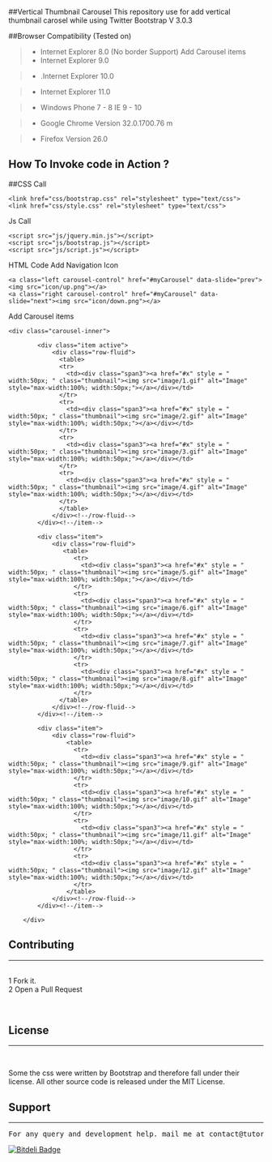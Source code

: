 ##Vertical Thumbnail Carousel
This repository use for add vertical thumbnail carosel while using Twitter Bootstrap V 3.0.3

##Browser Compatibility (Tested on)
>+ Internet Explorer 8.0 (No border Support)
Add Carousel items
>+ Internet Explorer 9.0

>+ .Internet Explorer 10.0

>+ Internet Explorer 11.0

>+ Windows Phone 7 - 8 IE 9 - 10

>+ Google Chrome Version 32.0.1700.76 m

>+ Firefox Version 26.0

## How To Invoke code in Action ?
##CSS Call
<pre><code>&lt;link href="css/bootstrap.css" rel="stylesheet" type="text/css"&gt;
&lt;link href="css/style.css" rel="stylesheet" type="text/css"&gt;
</code></pre>


Js Call
<pre><code>&lt;script src="js/jquery.min.js">&lt;/script> 
&lt;script src="js/bootstrap.js">&lt;/script> 
&lt;script src="js/script.js">&lt;/script></pre></code>

HTML Code
Add Navigation Icon

<pre><code>&lt;a class="left carousel-control" href="#myCarousel" data-slide="prev">&lt;img src="icon/up.png">&lt;/a>
&lt;a class="right carousel-control" href="#myCarousel" data-slide="next">&lt;img src="icon/down.png">&lt;/a></code></pre>


Add  Carousel items

<pre><code>&lt;div class="carousel-inner"&gt;
			
		&lt;div class="item active"&gt;
			&lt;div class="row-fluid"&gt;
			  &lt;table&gt;
			  &lt;tr&gt;
				&lt;td&gt;&lt;div class="span3"&gt;&lt;a href="#x" style = " width:50px; " class="thumbnail"&gt;&lt;img src="image/1.gif" alt="Image" style="max-width:100%; width:50px;"&gt;&lt;/a&gt;&lt;/div&gt;&lt;/td&gt;
			  &lt;/tr&gt;
			  &lt;tr&gt;
				&lt;td&gt;&lt;div class="span3"&gt;&lt;a href="#x" style = " width:50px; " class="thumbnail"&gt;&lt;img src="image/2.gif" alt="Image" style="max-width:100%; width:50px;"&gt;&lt;/a&gt;&lt;/div&gt;&lt;/td&gt;
			  &lt;/tr&gt;
			  &lt;tr&gt;
				&lt;td&gt;&lt;div class="span3"&gt;&lt;a href="#x" style = " width:50px; " class="thumbnail"&gt;&lt;img src="image/3.gif" alt="Image" style="max-width:100%; width:50px;"&gt;&lt;/a&gt;&lt;/div&gt;&lt;/td&gt;
			  &lt;/tr&gt;
			  &lt;tr&gt;
				&lt;td&gt;&lt;div class="span3"&gt;&lt;a href="#x" style = " width:50px; " class="thumbnail"&gt;&lt;img src="image/4.gif" alt="Image" style="max-width:100%; width:50px;"&gt;&lt;/a&gt;&lt;/div&gt;&lt;/td&gt;
			  &lt;/tr&gt;
			  &lt;/table&gt;
			&lt;/div&gt;&lt;!--/row-fluid--&gt;
		&lt;/div&gt;&lt;!--/item--&gt;
		 
		&lt;div class="item"&gt;
			&lt;div class="row-fluid"&gt;
			   &lt;table&gt;
				  &lt;tr&gt;
					&lt;td&gt;&lt;div class="span3"&gt;&lt;a href="#x" style = " width:50px; " class="thumbnail"&gt;&lt;img src="image/5.gif" alt="Image" style="max-width:100%; width:50px;"&gt;&lt;/a&gt;&lt;/div&gt;&lt;/td&gt;
				  &lt;/tr&gt;
				  &lt;tr&gt;
					&lt;td&gt;&lt;div class="span3"&gt;&lt;a href="#x" style = " width:50px; " class="thumbnail"&gt;&lt;img src="image/6.gif" alt="Image" style="max-width:100%; width:50px;"&gt;&lt;/a&gt;&lt;/div&gt;&lt;/td&gt;
				  &lt;/tr&gt;
				  &lt;tr&gt;
					&lt;td&gt;&lt;div class="span3"&gt;&lt;a href="#x" style = " width:50px; " class="thumbnail"&gt;&lt;img src="image/7.gif" alt="Image" style="max-width:100%; width:50px;"&gt;&lt;/a&gt;&lt;/div&gt;&lt;/td&gt;
				  &lt;/tr&gt;
				  &lt;tr&gt;
					&lt;td&gt;&lt;div class="span3"&gt;&lt;a href="#x" style = " width:50px; " class="thumbnail"&gt;&lt;img src="image/8.gif" alt="Image" style="max-width:100%; width:50px;"&gt;&lt;/a&gt;&lt;/div&gt;&lt;/td&gt;
				  &lt;/tr&gt;
			  &lt;/table&gt;
			&lt;/div&gt;&lt;!--/row-fluid--&gt;
		&lt;/div&gt;&lt;!--/item--&gt;
		 
		&lt;div class="item"&gt;
			&lt;div class="row-fluid"&gt;
				&lt;table&gt;
				  &lt;tr&gt;
					&lt;td&gt;&lt;div class="span3"&gt;&lt;a href="#x" style = " width:50px; " class="thumbnail"&gt;&lt;img src="image/9.gif" alt="Image" style="max-width:100%; width:50px;"&gt;&lt;/a&gt;&lt;/div&gt;&lt;/td&gt;
				  &lt;/tr&gt;
				  &lt;tr&gt;
					&lt;td&gt;&lt;div class="span3"&gt;&lt;a href="#x" style = " width:50px; " class="thumbnail"&gt;&lt;img src="image/10.gif" alt="Image" style="max-width:100%; width:50px;"&gt;&lt;/a&gt;&lt;/div&gt;&lt;/td&gt;
				  &lt;/tr&gt;
				  &lt;tr&gt;
					&lt;td&gt;&lt;div class="span3"&gt;&lt;a href="#x" style = " width:50px; " class="thumbnail"&gt;&lt;img src="image/11.gif" alt="Image" style="max-width:100%; width:50px;"&gt;&lt;/a&gt;&lt;/div&gt;&lt;/td&gt;
				  &lt;/tr&gt;
				  &lt;tr&gt;
					&lt;td&gt;&lt;div class="span3"&gt;&lt;a href="#x" style = " width:50px; " class="thumbnail"&gt;&lt;img src="image/12.gif" alt="Image" style="max-width:100%; width:50px;"&gt;&lt;/a&gt;&lt;/div&gt;&lt;/td&gt;
				  &lt;/tr&gt;
				&lt;/table&gt;
			&lt;/div&gt;&lt;!--/row-fluid--&gt;
		&lt;/div&gt;&lt;!--/item--&gt;
     
    &lt;/div&gt;</code></pre>
<h2>Contributing</h2>
<hr>
<br>
1 Fork it.
<br>
2 Open a Pull Request
<br>

<br><h2>License</h2><hr><br>

Some the css were written by Bootstrap and therefore fall under their license. All other source code is released under the MIT License.

<h2>Support</h2>
<hr>
<pre>
For any query and development help. mail me at contact@tutorialdrive.org
</pre>

[![Bitdeli Badge](https://d2weczhvl823v0.cloudfront.net/tutorialdrive/bootstrap-vertical-thumbnail-carousel/trend.png)](https://bitdeli.com/free "Bitdeli Badge")
